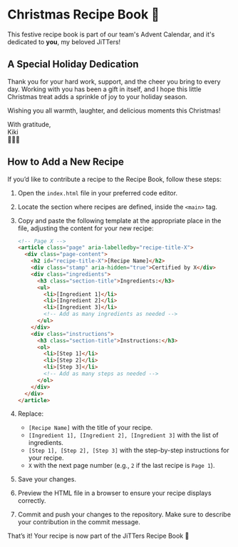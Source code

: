 # Christmas Recipe Book 🎄

This festive recipe book is part of our team's Advent Calendar, and it's dedicated to **you**, my beloved JiTTers! 

## A Special Holiday Dedication

Thank you for your hard work, support, and the cheer you bring to every day. Working with you has been a gift in itself, and I hope this little Christmas treat adds a sprinkle of joy to your holiday season.

Wishing you all warmth, laughter, and delicious moments this Christmas!

With gratitude,  
Kiki  
🎅✨🍪


## How to Add a New Recipe

If you’d like to contribute a recipe to the Recipe Book, follow these steps:

1. Open the `index.html` file in your preferred code editor.

2. Locate the section where recipes are defined, inside the `<main>` tag.

3. Copy and paste the following template at the appropriate place in the file, adjusting the content for your new recipe:

    ```html
    <!-- Page X -->
    <article class="page" aria-labelledby="recipe-title-X">
      <div class="page-content">
        <h2 id="recipe-title-X">[Recipe Name]</h2>
        <div class="stamp" aria-hidden="true">Certified by X</div>
        <div class="ingredients">
          <h3 class="section-title">Ingredients:</h3>
          <ul>
            <li>[Ingredient 1]</li>
            <li>[Ingredient 2]</li>
            <li>[Ingredient 3]</li>
            <!-- Add as many ingredients as needed -->
          </ul>
        </div>
        <div class="instructions">
          <h3 class="section-title">Instructions:</h3>
          <ol>
            <li>[Step 1]</li>
            <li>[Step 2]</li>
            <li>[Step 3]</li>
            <!-- Add as many steps as needed -->
          </ol>
        </div>
      </div>
    </article>
    ```

4. Replace:
   - `[Recipe Name]` with the title of your recipe.
   - `[Ingredient 1], [Ingredient 2], [Ingredient 3]` with the list of ingredients.
   - `[Step 1], [Step 2], [Step 3]` with the step-by-step instructions for your recipe.
   - `X` with the next page number (e.g., `2` if the last recipe is `Page 1`).

5. Save your changes.

6. Preview the HTML file in a browser to ensure your recipe displays correctly.

7. Commit and push your changes to the repository. Make sure to describe your contribution in the commit message.

That’s it! Your recipe is now part of the JiTTers Recipe Book 🍾